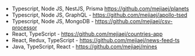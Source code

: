 
- Typescript, Node JS, NestJS, Prisma https://github.com/mejiaej/planets
- Typescript, Node JS, GraphQL - https://github.com/mejiaej/apollo-tsed
- Typescript, Node JS, MongoDB - https://github.com/mejiaej/csv-processor
- React, TypeScript - https://github.com/mejiaej/countries-app
- React, Redux, TypeScript - https://github.com/mejiaej/news-feed-ts
- Java, TypeScript, React - https://github.com/mejiaej/mines

<!--
**mejiaej/mejiaej** is a ✨ _special_ ✨ repository because its `README.md` (this file) appears on your GitHub profile.

Here are some ideas to get you started:

- 🔭 I’m currently working on ...
- 🌱 I’m currently learning ...
- 👯 I’m looking to collaborate on ...
- 🤔 I’m looking for help with ...
- 💬 Ask me about ...
- 📫 How to reach me: ...
- 😄 Pronouns: ...
- ⚡ Fun fact: ...
-->

